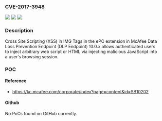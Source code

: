 ### [CVE-2017-3948](https://cve.mitre.org/cgi-bin/cvename.cgi?name=CVE-2017-3948)
![](https://img.shields.io/static/v1?label=Product&message=Data%20Loss%20Prevention%20Endpoint%20(DLPe)&color=blue)
![](https://img.shields.io/static/v1?label=Version&message=10.0.x%20&color=brightgreen)
![](https://img.shields.io/static/v1?label=Vulnerability&message=XSS%20in%20IMG%20Tags%20vulnerability&color=brightgreen)

### Description

Cross Site Scripting (XSS) in IMG Tags in the ePO extension in McAfee Data Loss Prevention Endpoint (DLP Endpoint) 10.0.x allows authenticated users to inject arbitrary web script or HTML via injecting malicious JavaScript into a user's browsing session.

### POC

#### Reference
- https://kc.mcafee.com/corporate/index?page=content&id=SB10202

#### Github
No PoCs found on GitHub currently.


